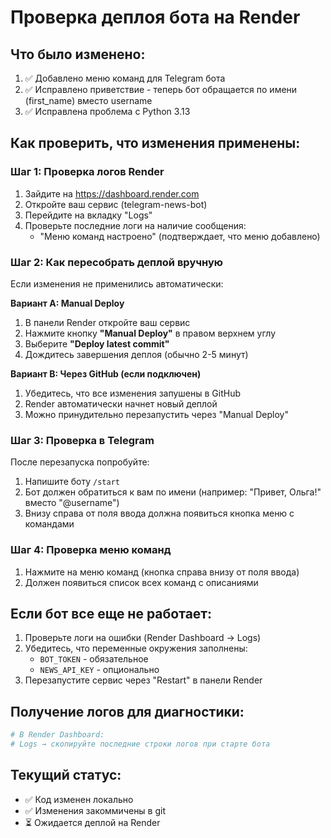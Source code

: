 # Проверка деплоя бота на Render

## Что было изменено:
1. ✅ Добавлено меню команд для Telegram бота
2. ✅ Исправлено приветствие - теперь бот обращается по имени (first_name) вместо username
3. ✅ Исправлена проблема с Python 3.13

## Как проверить, что изменения применены:

### Шаг 1: Проверка логов Render
1. Зайдите на https://dashboard.render.com
2. Откройте ваш сервис (telegram-news-bot)
3. Перейдите на вкладку "Logs"
4. Проверьте последние логи на наличие сообщения:
   - "Меню команд настроено" (подтверждает, что меню добавлено)

### Шаг 2: Как пересобрать деплой вручную
Если изменения не применились автоматически:

**Вариант A: Manual Deploy**
1. В панели Render откройте ваш сервис
2. Нажмите кнопку **"Manual Deploy"** в правом верхнем углу
3. Выберите **"Deploy latest commit"**
4. Дождитесь завершения деплоя (обычно 2-5 минут)

**Вариант B: Через GitHub (если подключен)**
1. Убедитесь, что все изменения запушены в GitHub
2. Render автоматически начнет новый деплой
3. Можно принудительно перезапустить через "Manual Deploy"

### Шаг 3: Проверка в Telegram
После перезапуска попробуйте:
1. Напишите боту `/start`
2. Бот должен обратиться к вам по имени (например: "Привет, Ольга!" вместо "@username")
3. Внизу справа от поля ввода должна появиться кнопка меню с командами

### Шаг 4: Проверка меню команд
1. Нажмите на меню команд (кнопка справа внизу от поля ввода)
2. Должен появиться список всех команд с описаниями

## Если бот все еще не работает:
1. Проверьте логи на ошибки (Render Dashboard → Logs)
2. Убедитесь, что переменные окружения заполнены:
   - `BOT_TOKEN` - обязательное
   - `NEWS_API_KEY` - опционально
3. Перезапустите сервис через "Restart" в панели Render

## Получение логов для диагностики:
```bash
# В Render Dashboard:
# Logs → скопируйте последние строки логов при старте бота
```

## Текущий статус:
- ✅ Код изменен локально
- ✅ Изменения закоммичены в git
- ⏳ Ожидается деплой на Render
